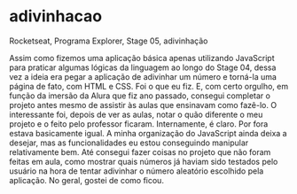 # adivinhacao
Rocketseat, Programa Explorer, Stage 05, adivinhação

Assim como fizemos uma aplicação básica apenas utilizando JavaScript para praticar algumas lógicas da linguagem ao longo do Stage 04, dessa vez a ideia era pegar a aplicação de adivinhar um número e torná-la uma página de fato, com HTML e CSS. Foi o que eu fiz. E, com certo orgulho, em função da imersão da Alura que fiz ano passado, consegui completar o projeto antes mesmo de assistir às aulas que ensinavam como fazê-lo. O interessante foi, depois de ver as aulas, notar o quão diferente o meu projeto e o feito pelo professor ficaram. Internamente, é claro. Por fora estava basicamente igual. A minha organização do JavaScript ainda deixa a desejar, mas as funcionalidades eu estou conseguindo manipular relativamente bem. Até consegui fazer coisas no projeto que não foram feitas em aula, como mostrar quais números já haviam sido testados pelo usuário na hora de tentar adivinhar o número aleatório escolhido pela aplicação. No geral, gostei de como ficou.
